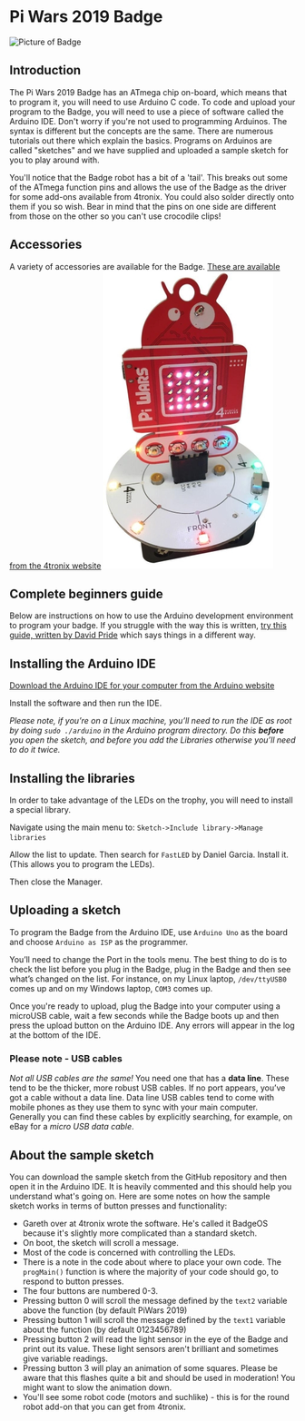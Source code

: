# Pi Wars 2019 Badge
![Picture of Badge](badge.jpg "Picture of Badge")

## Introduction
The Pi Wars 2019 Badge has an ATmega chip on-board, which means that to program it, you will need to use Arduino C code.
To code and upload your program to the Badge, you will need to use a piece of software called the Arduino IDE.
Don't worry if you're not used to programming Arduinos. The syntax is different but the concepts are the same. There
are numerous tutorials out there which explain the basics. Programs on Arduinos are called "sketches" and we have supplied
and uploaded a sample sketch for you to play around with.

You'll notice that the Badge robot has a bit of a 'tail'. This breaks out some of the ATmega function pins and allows the use
of the Badge as the driver for some add-ons available from 4tronix. You could also solder directly onto them if you so wish.
Bear in mind that the pins on one side are different from those on the other so you can't use crocodile clips!

## Accessories
A variety of accessories are available for the Badge. [These are available from the 4tronix website](https://shop.4tronix.co.uk/pages/search-results-page?q=piwars)
![Picture of Badge accessory](badge_accessory.jpg "Picture of Badge accessory")

## Complete beginners guide
Below are instructions on how to use the Arduino development environment to program your badge. If you struggle with the way this is written, [try this guide, written by David Pride](http://www.piandchips.co.uk/uncategorized/getting-started-with-your-piwars-badge/)
which says things in a different way.

## Installing the Arduino IDE
[Download the Arduino IDE for your computer from the Arduino website](https://www.arduino.cc/en/main/software)

Install the software and then run the IDE.

*Please note, if you’re on a Linux machine, you’ll need to run the IDE as root by doing `sudo ./arduino` in the Arduino program directory.*
*Do this **before** you open the sketch, and before you add the Libraries otherwise you’ll need to do it twice.*

## Installing the libraries
In order to take advantage of the LEDs on the trophy, you will need to install a special library.

Navigate using the main menu to:
`Sketch->Include library->Manage libraries`

Allow the list to update. Then search for `FastLED` by Daniel Garcia.
Install it. (This allows you to program the LEDs).

Then close the Manager.

## Uploading a sketch
To program the Badge from the Arduino IDE, use `Arduino Uno` as the board and choose `Arduino as ISP` as the programmer.

You’ll need to change the Port in the tools menu. The best thing to do is to check the list before you plug in the Badge, plug in the Badge
and then see what’s changed on the list. For instance, on my Linux laptop, `/dev/ttyUSB0` comes up and on my
Windows laptop, `COM3` comes up.

Once you're ready to upload, plug the Badge into your computer using a microUSB cable, wait a few seconds while the Badge boots up and then
press the upload button on the Arduino IDE. Any errors will appear in the log at the bottom of the IDE.

### Please note - USB cables
*Not all USB cables are the same!*
You need one that has a **data line**. These tend to be the thicker, more robust USB cables.
If no port appears, you’ve got a cable without a data line.
Data line USB cables tend to come with mobile phones as they use them to sync with your main computer.
Generally you can find these cables by explicitly searching, for example, on eBay for a *micro USB data cable*.

## About the sample sketch
You can download the sample sketch from the GitHub repository and then open it in the Arduino IDE. It is heavily commented and this
should help you understand what's going on. Here are some notes on how the sample sketch works in terms of button presses and
functionality:
* Gareth over at 4tronix wrote the software. He's called it BadgeOS because it's slightly more complicated than a standard sketch.
* On boot, the sketch will scroll a message.
* Most of the code is concerned with controlling the LEDs.
* There is a note in the code about where to place your own code. The `progMain()` function is where the majority of your code should go, to respond to button presses.
* The four buttons are numbered 0-3.
* Pressing button 0 will scroll the message defined by the `text2` variable above the function (by default PiWars 2019)
* Pressing button 1 will scroll the message defined by the `text1` variable about the function (by default 0123456789)
* Pressing button 2 will read the light sensor in the eye of the Badge and print out its value. These light sensors aren't brilliant and sometimes give variable readings.
* Pressing button 3 will play an animation of some squares. Please be aware that this flashes quite a bit and should be used in moderation! You might want to slow the animation down.
* You'll see some robot code (motors and suchlike) - this is for the round robot add-on that you can get from 4tronix.
